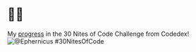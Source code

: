 # 🐣🐤
My [progress](https://www.codedex.io/@Ephernicus/30-nites-of-code) in the 30 Nites of Code Challenge from Codedex!
  ![@Ephernicus #30NitesOfCode](https://www.codedex.io/api/petStatus?user=Ephernicus)
